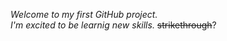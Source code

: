 *Welcome to my first GitHub project.*<br/>
_I'm excited to be learnig new skills._
~~strikethrough~~?
 



